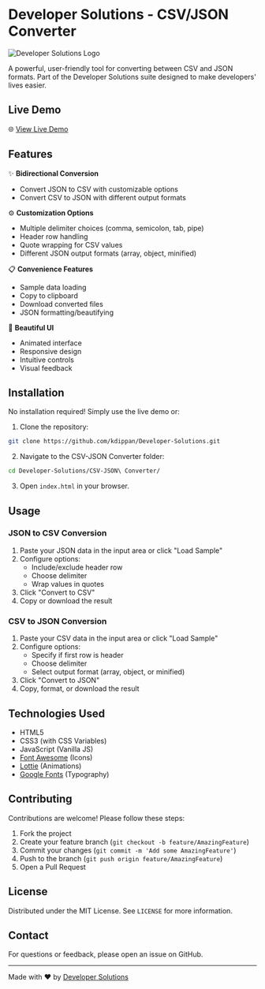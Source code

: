# Developer Solutions - CSV/JSON Converter

![Developer Solutions Logo](https://iili.io/Fr4AkZu.png)

A powerful, user-friendly tool for converting between CSV and JSON formats. Part of the Developer Solutions suite designed to make developers' lives easier.

## Live Demo

🌐 [View Live Demo](https://developersolutions.netlify.app/csv-json%20converter/)

## Features

✨ **Bidirectional Conversion**
- Convert JSON to CSV with customizable options
- Convert CSV to JSON with different output formats

⚙️ **Customization Options**
- Multiple delimiter choices (comma, semicolon, tab, pipe)
- Header row handling
- Quote wrapping for CSV values
- Different JSON output formats (array, object, minified)

📋 **Convenience Features**
- Sample data loading
- Copy to clipboard
- Download converted files
- JSON formatting/beautifying

🎨 **Beautiful UI**
- Animated interface
- Responsive design
- Intuitive controls
- Visual feedback

## Installation

No installation required! Simply use the live demo or:

1. Clone the repository:
```bash
git clone https://github.com/kdippan/Developer-Solutions.git
```

2. Navigate to the CSV-JSON Converter folder:
```bash
cd Developer-Solutions/CSV-JSON\ Converter/
```

3. Open `index.html` in your browser.

## Usage

### JSON to CSV Conversion
1. Paste your JSON data in the input area or click "Load Sample"
2. Configure options:
   - Include/exclude header row
   - Choose delimiter
   - Wrap values in quotes
3. Click "Convert to CSV"
4. Copy or download the result

### CSV to JSON Conversion
1. Paste your CSV data in the input area or click "Load Sample"
2. Configure options:
   - Specify if first row is header
   - Choose delimiter
   - Select output format (array, object, or minified)
3. Click "Convert to JSON"
4. Copy, format, or download the result

## Technologies Used

- HTML5
- CSS3 (with CSS Variables)
- JavaScript (Vanilla JS)
- [Font Awesome](https://fontawesome.com/) (Icons)
- [Lottie](https://lottiefiles.com/) (Animations)
- [Google Fonts](https://fonts.google.com/) (Typography)

## Contributing

Contributions are welcome! Please follow these steps:

1. Fork the project
2. Create your feature branch (`git checkout -b feature/AmazingFeature`)
3. Commit your changes (`git commit -m 'Add some AmazingFeature'`)
4. Push to the branch (`git push origin feature/AmazingFeature`)
5. Open a Pull Request

## License

Distributed under the MIT License. See `LICENSE` for more information.

## Contact

For questions or feedback, please open an issue on GitHub.

---

Made with ❤️ by [Developer Solutions](https://developersolutions.netlify.app/)
